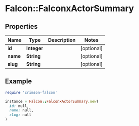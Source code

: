 # Falcon::FalconxActorSummary

## Properties

| Name | Type | Description | Notes |
| ---- | ---- | ----------- | ----- |
| **id** | **Integer** |  | [optional] |
| **name** | **String** |  | [optional] |
| **slug** | **String** |  | [optional] |

## Example

```ruby
require 'crimson-falcon'

instance = Falcon::FalconxActorSummary.new(
  id: null,
  name: null,
  slug: null
)
```

